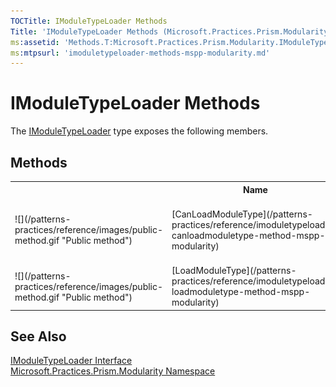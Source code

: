 ```yaml
---
TOCTitle: IModuleTypeLoader Methods
Title: 'IModuleTypeLoader Methods (Microsoft.Practices.Prism.Modularity)'
ms:assetid: 'Methods.T:Microsoft.Practices.Prism.Modularity.IModuleTypeLoader'
ms:mtpsurl: 'imoduletypeloader-methods-mspp-modularity.md'
---
```


# IModuleTypeLoader Methods

The [IModuleTypeLoader](/patterns-practices/reference/imoduletypeloader-interface-mspp-modularity) type exposes the following members.

## Methods

<table>
<colgroup>
<col width="10%" />
<col width="20%" />
<col width="40%" />
</colgroup>
<tbody><tr>
  <th>
&nbsp;
</th>
  <th>Name</th>
  <th>Description</th>
</tr>
<tr>
  <td>![](/patterns-practices/reference/images/public-method.gif "Public method")
  </td>
  <td>[CanLoadModuleType](/patterns-practices/reference/imoduletypeloader-canloadmoduletype-method-mspp-modularity)
  </td>
  <td>
 <div>Evaluates the [Ref](/patterns-practices/reference/moduleinfo-ref-property-mspp-modularity) property to see if the current typeloader will be able to retrieve the <em>moduleInfo</em>.
</div>
  </td>
</tr>
<tr>
  <td>![](/patterns-practices/reference/images/public-method.gif "Public method")
  </td>
  <td>[LoadModuleType](/patterns-practices/reference/imoduletypeloader-loadmoduletype-method-mspp-modularity)
  </td>
  <td>
 <div>
Retrieves the <em>moduleInfo</em>.
</div>
  </td>
</tr>
 </tbody>
</table>

## See Also

[IModuleTypeLoader Interface](/patterns-practices/reference/imoduletypeloader-interface-mspp-modularity)  
[Microsoft.Practices.Prism.Modularity Namespace](/patterns-practices/reference/mspp-modularity-namespace)  